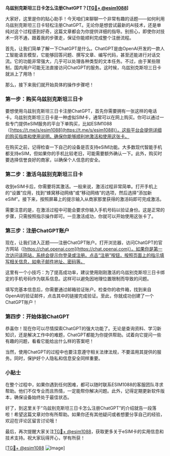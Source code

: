 **乌兹别克斯坦三日卡怎么注册ChatGPT？[[TG💪+ @esim1088](https://t.me/s/esim1088)]**

大家好，这里是你的贴心助手！今天咱们来聊聊一个非常有趣的话题——如何利用乌兹别克斯坦三日卡轻松注册ChatGPT。无论你是想尝试最新的AI技术，还是单纯对这个过程感到好奇，这篇文章都会为你提供详细的指导。别担心，即使你对技术一窍不通，跟着我的步骤走，保证你能顺利完成整个注册流程。

首先，让我们简单了解一下ChatGPT是什么。ChatGPT是由OpenAI开发的一款人工智能语言模型，它能够回答问题、撰写文章、编写代码，甚至还能进行对话交流。它的功能非常强大，几乎可以处理各种类型的文本任务。不过，由于某些限制，国内用户可能无法直接访问ChatGPT的服务。这时候，乌兹别克斯坦三日卡就派上了用场！

那么，接下来我们就开始具体的操作步骤吧！

### 第一步：购买乌兹别克斯坦三日卡

要想使用乌兹别克斯坦三日卡注册ChatGPT，首先你需要拥有一张这样的电话卡。乌兹别克斯坦三日卡是一种虚拟SIM卡，通常可以在网上购买。你可以通过一些专门提供eSIM服务的平台下单购买，比如ESIM1088（[https://t.me/s/esim1088](https://t.me/s/esim1088)）。这些平台会提供详细的购买指南和使用说明，确保你能够顺利地激活和使用这张卡。

在购买之前，记得检查一下自己的设备是否支持eSIM功能。大多数现代智能手机都支持eSIM，但如果你的手机比较老旧，可能需要额外确认一下。此外，购买时要选择信誉良好的商家，以确保个人信息的安全。

### 第二步：激活乌兹别克斯坦三日卡

收到eSIM卡后，你需要将其激活。一般来说，激活过程非常简单。打开手机上的“设置”应用，找到“蜂窝移动网络”或“移动网络”的选项，然后选择“添加新eSIM”。接下来，按照屏幕上的提示输入从商家那里获得的激活码即可完成激活。

需要注意的是，在激活过程中可能会要求你输入手机号码以验证身份。这是正常的步骤，只需按照指示操作即可。一旦激活成功，你就可以开始使用这张卡了。

### 第三步：注册ChatGPT账户

现在，让我们进入正题——注册ChatGPT账户。打开浏览器，访问ChatGPT的官方网站（[https://chat.openai.com](https://chat.openai.com)）。如果你是第一次访问该网站，系统会提示你登录或注册。点击“注册”按钮，按照页面上的指示填写相关信息，如电子邮件地址、密码等。

这里有一个小技巧：为了提高成功率，建议使用刚刚激活的乌兹别克斯坦三日卡绑定的手机号码作为联系信息。这样可以避免因地理位置限制而导致的问题。

填写完基本信息后，你需要通过邮箱验证账户。检查你的收件箱，找到来自OpenAI的验证邮件，点击其中的链接完成验证。至此，你就成功创建了一个ChatGPT账户！

### 第四步：开始体验ChatGPT

恭喜你！现在你可以尽情探索ChatGPT的强大功能了。无论是查询资料、学习新知识，还是解决工作中的难题，ChatGPT都能为你提供帮助。试着向它提问一些有趣的问题，看看它能给出什么样的答案吧！

当然，使用ChatGPT的过程中也要注意遵守相关法律法规，不要滥用其提供的服务。同时，保护好个人隐私和信息安全同样重要。

### 小贴士

在整个过程中，如果你遇到任何困难，都可以随时联系ESIM1088的客服团队寻求帮助。他们不仅专业而且热情，一定能帮你解决问题。此外，记得定期更新软件版本，确保设备始终处于最佳状态。

好了，到这里关于“乌兹别克斯坦三日卡怎么注册ChatGPT”的介绍就告一段落啦！希望这篇文章对你有所帮助。如果你还有其他疑问或者想要分享自己的经验，欢迎在评论区留言讨论哦！

最后，再次提醒大家关注[TG💪+ @esim1088](https://t.me/s/esim1088)，获取更多关于eSIM卡的实用信息和技术支持。祝大家玩得开心，学有所获！

[[TG💪+ @esim1088](https://t.me/s/esim1088) ![Image](https://i.postimg.cc/4NQfJmqS/Snipaste-2025-05-13-00-14-12.png)]